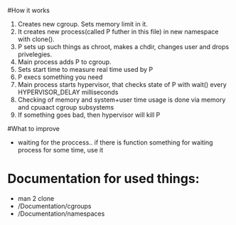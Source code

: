 #How it works
 1. Creates new cgroup. Sets memory limit in it.
 2. It creates new process(called P futher in this file) in new namespace with clone().
 3. P sets up such things as chroot, makes a chdir, changes user and drops privelegies.
 4. Main process adds P to cgroup.
 5. Sets start time to measure real time used by P
 6. P execs something you need
 7. Main process starts hypervisor, that checks state of P with wait() every HYPERVISOR\_DELAY milliseconds
 8. Checking of memory and system+user time usage is done via memory and cpuaact cgroup subsystems
 9. If something goes bad, then hypervisor will kill P

#What to improve
 * waiting for the proccess.. if there is function something for waiting process for some time, use it

# Documentation for used things:
 * man 2 clone
 * <kernel-src>/Documentation/cgroups
 * <kernel-src>/Documentation/namespaces

